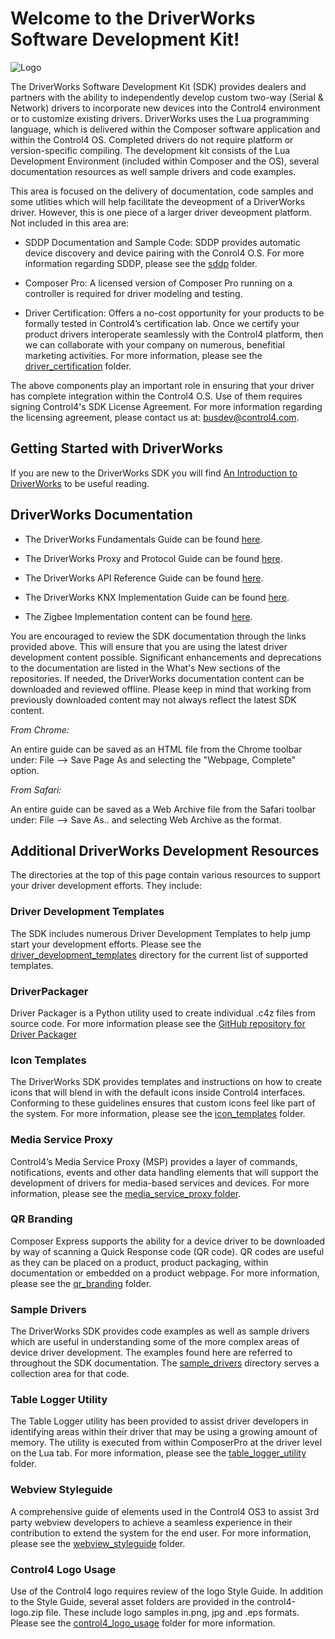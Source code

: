 [copyright]: # (Copyright 2022 Snap One, LLC. All rights reserved.)

# **Welcome to the DriverWorks Software Development Kit!**

![Logo][logo]

The DriverWorks Software Development Kit (SDK) provides dealers and partners with the ability to independently develop custom two-way (Serial & Network) drivers to incorporate new devices into the Control4 environment or to customize existing drivers. DriverWorks uses the Lua programming language, which is delivered within the Composer software application and within the Control4 OS. Completed drivers do not require platform or version-specific compiling. The development kit consists of the Lua Development Environment (included within Composer and the OS), several documentation resources as well sample drivers and code examples.

This area is focused on the delivery of documentation, code samples and some utlities which will help facilitate the deveopment of a DriverWorks driver. However, this is one piece of a larger driver deveopment platform. Not included in this area are:

- SDDP Documentation and Sample Code: SDDP provides automatic device discovery and device pairing with the Conrol4 O.S. For more information regarding SDDP, please see the [sddp][12] folder.

- Composer Pro: A licensed version of Composer Pro running on a controller is required for driver modeling and testing.

- Driver Certification: Offers a no-cost opportunity for your products to be formally tested in Control4’s certification lab. Once we certify your product drivers interoperate seamlessly with the Control4 platform, then we can collaborate with your company on numerous, benefitial marketing activities. For more information, please see the [driver_certification][13] folder.

The above components play an important role in ensuring that your driver has complete integration within the Control4 O.S. Use of them requires signing Control4's SDK License Agreement. For more information regarding the licensing agreement, please contact us at: busdev@control4.com.

## Getting Started with DriverWorks

If you are new to the DriverWorks SDK you will find [An Introduction to DriverWorks][1] to be useful reading.

## DriverWorks Documentation

- The DriverWorks Fundamentals Guide can be found [here][2].

- The DriverWorks Proxy and Protocol Guide can be found [here][3].

- The DriverWorks API Reference Guide can be found [here][4].

- The DriverWorks KNX Implementation Guide can be found [here][5].

- The Zigbee Implementation content can be found [here][16].

You are encouraged to review the SDK documentation through the links provided above. This will ensure that you are using the latest driver development content possible. Significant enhancements and deprecations to the documentation are listed in the What's New sections of the repositories. If needed, the DriverWorks documentation content can be downloaded and reviewed offline. Please keep in mind that working from previously downloaded content may not always reflect the latest SDK content.

_From Chrome:_

An entire guide can be saved as an HTML file from the Chrome toolbar under: File --> Save Page As and selecting the "Webpage, Complete" option.

_From Safari:_

An entire guide can be saved as a Web Archive file from the Safari toolbar under: File --> Save As.. and selecting Web Archive as the format.

## Additional DriverWorks Development Resources

The directories at the top of this page contain various resources to support your driver development efforts. They include:

### Driver Development Templates

The SDK includes numerous Driver Development Templates to help jump start your development efforts. Please see the [driver_development_templates][7] directory for the current list of supported templates.

### DriverPackager

Driver Packager is a Python utility used to create individual .c4z files from source code. For more information please see the [GitHub repository for Driver Packager](https://github.com/snap-one/drivers-driverpackager)

### Icon Templates

The DriverWorks SDK provides templates and instructions on how to create icons that will blend in with the default icons inside Control4 interfaces. Conforming to these guidelines ensures that custom icons feel like part of the system. For more information, please see the [icon_templates][6] folder.

### Media Service Proxy

Control4’s Media Service Proxy (MSP) provides a layer of commands, notifications, events and other data handling elements that will support the development of drivers for media-based services and devices. For more information, please see the [media_service_proxy folder][8].

### QR Branding

Composer Express supports the ability for a device driver to be downloaded by way of scanning a Quick Response code (QR code). QR codes are useful as they can be placed on a product, product packaging, within documentation or embedded on a product webpage. For more information, please see the [qr_branding][9] folder.

### Sample Drivers

The DriverWorks SDK provides code examples as well as sample drivers which are useful in understanding some of the more complex areas of device driver development. The examples found here are referred to throughout the SDK documentation. The [sample_drivers][10] directory serves a collection area for that code.

### Table Logger Utility

The Table Logger utility has been provided to assist driver developers in identifying areas within their driver that may be using a growing amount of memory. The utility is executed from within ComposerPro at the driver level on the Lua tab. For more information, please see the [table_logger_utility][11] folder.

### Webview Styleguide

A comprehensive guide of elements used in the Control4 OS3 to assist 3rd party webview developers to achieve a seamless experience in their contribution to extend the system for the end user. For more information, please see the [webview_styleguide][17] folder.

### Control4 Logo Usage

Use of the Control4 logo requires review of the logo Style Guide. In addition to the Style Guide, several asset folders are provided in the control4-logo.zip file. These include logo samples in.png, jpg and .eps formats. Please see the [control4_logo_usage][15] folder for more information.

[1]: https://snap-one.github.io/docs-driverworks-introduction/#introduction
[2]: https://snap-one.github.io/docs-driverworks-fundamentals/#introduction
[3]: https://snap-one.github.io/docs-driverworks-proxyprotocol/#introduction
[4]: https://snap-one.github.io/docs-driverworks-api/#introduction
[5]:  https://snap-one.github.io/docs-driverworks-knx/#knx-and-control4
[logo]: https://github.com/snap-one/docs-driverworks/blob/media/images/logo.png?raw=true
[6]: https://github.com/snap-one/docs-driverworks/tree/master/icon_templates
[7]: https://github.com/snap-one/docs-driverworks/tree/master/driver_development_templates
[8]: https://github.com/snap-one/docs-driverworks/tree/master/media_service_proxy
[9]: https://github.com/snap-one/docs-driverworks/tree/master/qr_branding
[10]: https://github.com/snap-one/docs-driverworks/tree/master/sample_drivers
[11]: https://github.com/snap-one/docs-driverworks/tree/master/table_logger_utility
[12]: https://github.com/snap-one/docs-driverworks/tree/master/sddp
[13]: https://github.com/snap-one/docs-driverworks/tree/master/driver_certification
[14]: https://github.com/snap-one/docs-driverworks/tree/master/sdk_licensing_agreement
[15]: https://github.com/snap-one/docs-driverworks/tree/master/control4_logo_usage
[16]: https://snap-one.github.io/docs-zigbee/#overview
[17]: https://github.com/snap-one/docs-driverworks/tree/master/webview%20styleguide%20
